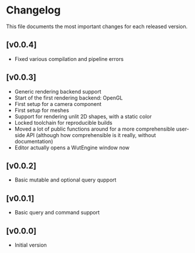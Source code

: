 # Changelog

This file documents the most important changes for each released version.

## [v0.0.4]
- Fixed various compilation and pipeline errors

## [v0.0.3]
- Generic rendering backend support
- Start of the first rendering backend: OpenGL
- First setup for a camera component
- First setup for meshes
- Support for rendering unlit 2D shapes, with a static color
- Locked toolchain for reproducible builds
- Moved a lot of public functions around for a more comprehensible user-side API (although how comprehensible is it really, without documentation)
- Editor actually opens a WutEngine window now


## [v0.0.2]
- Basic mutable and optional query qupport

## [v0.0.1]
- Basic query and command support

## [v0.0.0]

- Initial version
